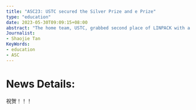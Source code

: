 ```yaml
---
title: "ASC23: USTC secured the Silver Prize and e Prize"
type: "education"
date: 2023-05-30T09:09:15+08:00
abstract: "The home team, USTC, grabbed second place of LINPACK with a normalized score of 8.28 points, which isn’t too far off from the winner. They did well to control the power draw of their four-node, eight GPU, configuration – keeping it just under the 3,000 watt power cap."
Journalist:
- Shaojie Tan
KeyWords:
- education
- ASC
---
```


# News Details:

祝贺！！！